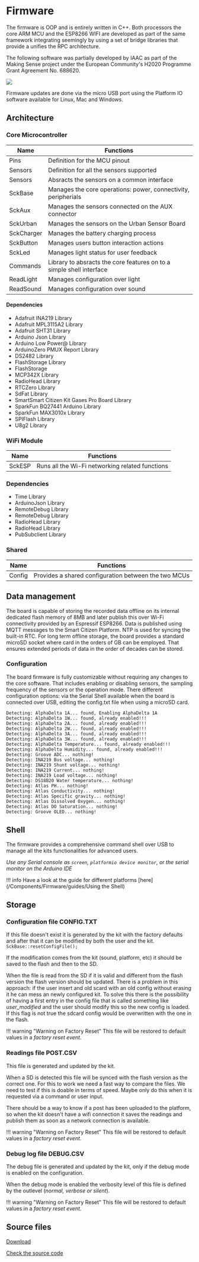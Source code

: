 Firmware
========

The firmware is OOP and is entirely written in C++. Both processors the core ARM MCU and the ESP8266 WIFI are developed as part of the same framework integrating seemingly by using a set of bridge libraries that provide a unifies the RPC architecture.

The following software was partially developed by IAAC as part of the Making Sense project under the European Community's H2020 Programme Grant Agreement No. 688620.

![](https://i.imgur.com/aDfydqU.png)

Firmware updates are done via the micro USB port using the Platform IO software available for Linux, Mac and Windows. 

## Architecture

### Core Microcontroller


| Name       | Functions                                                            |
|------------|----------------------------------------------------------------------|
| Pins       | Definition for the MCU pinout                                        |
| Sensors    | Definition for all the sensors supported                             |
| Sensors    | Absracts the sensors on a common interface                           |
| SckBase    | Manages the core operations: power, connectivity, peripherials       |
| SckAux     | Manages the sensors connected on the AUX connector                   |
| SckUrban   | Manages the sensors on the Urban Sensor Board                        |
| SckCharger | Manages the battery charging process                                 |
| SckButton  | Manages users button interaction actions                             |
| SckLed     | Manages light status for user feedback                               |
| Commands   | Library to absracts the core features on to a simple shell interface |
| ReadLight  | Manages configuration over light                                     |
| ReadSound  | Manages configuration over sound                                     |

#### Dependencies

* Adafruit INA219 Library
* Adafruit MPL3115A2 Library
* Adafruit SHT31 Library
* Arduino Json Library
* Arduino Low Power@ Library
* ArduinoZero PMUX Report Library
* DS2482 Library
* FlashStorage Library
* FlashStorage
* MCP342X Library
* RadioHead Library
* RTCZero Library
* SdFat Library
* SmartSmart Citizen Kit Gases Pro Board Library
* SparkFun BQ27441 Arduino Library
* SparkFun MAX3010x Library
* SPIFlash Library
* U8g2 Library

### WiFi Module

| Name   | Functions                                       |
|--------|-------------------------------------------------|
| SckESP | Runs all the Wi-Fi networking related functions |

### Dependencies

* Time Library
* ArduinoJson Library
* RemoteDebug Library
* RemoteDebug Library
* RadioHead Library
* RadioHead Library
* PubSubclient Library

### Shared

| Name   | Functions                                            |
|--------|------------------------------------------------------|
| Config | Provides a shared configuration between the two MCUs |


## Data management
The board is capable of storing the recorded data offline on its internal dedicated flash memory of 8MB and later publish this over Wi-Fi connectivity provided by an Espressif ESP8266. Data is published using MQTT messages to the Smart Citizen Platform. NTP is used for syncing the built-in RTC. For long term offline storage, the board provides a standard microSD socket where card in the orders of GB can be employed. That ensures extended periods of data in the order of decades can be stored.

### Configuration
The board firmware is fully customizable without requiring any changes to the core software. That includes enabling or disabling sensors, the sampling frequency of the sensors or the operation mode. There different configuration options: via the Serial Shell available when the board is connected over USB, editing the config.txt file when using a microSD card.

```
Detecting: AlphaDelta 1A... found, Enabling AlphaDelta 1A
Detecting: AlphaDelta 1W... found, already enabled!!!
Detecting: AlphaDelta 2A... found, already enabled!!!
Detecting: AlphaDelta 2W... found, already enabled!!!
Detecting: AlphaDelta 3A... found, already enabled!!!
Detecting: AlphaDelta 3W... found, already enabled!!!
Detecting: AlphaDelta Temperature... found, already enabled!!!
Detecting: AlphaDelta Humidity... found, already enabled!!!
Detecting: Groove ADC... nothing!
Detecting: INA219 Bus voltage... nothing!
Detecting: INA219 Shunt voltage... nothing!
Detecting: INA219 Current... nothing!
Detecting: INA219 Load voltage... nothing!
Detecting: DS18B20 Water temperature... nothing!
Detecting: Atlas PH... nothing!
Detecting: Atlas Conductivity... nothing!
Detecting: Atlas Specific gravity... nothing!
Detecting: Atlas Dissolved Oxygen... nothing!
Detecting: Atlas DO Saturation... nothing!
Detecting: Groove OLED... nothing!
```

## Shell

The firmware provides a comprehensive command shell over USB to manage all the kits functionalities for advanced users. 

_Use any Serial console as `screen`, `platformio device monitor`, or the serial monitor on the Arduino IDE_

!!! info
    Have a look at the guide for different platforms [here](/Components/Firmware/guides/Using the Shell)

## Storage

### Configuration file **CONFIG.TXT**

If this file doesn't exist it is generated by the kit with the factory defaults and after that it can be modified by both the user and the kit. `SckBase::resetConfigFile();`

If the modification comes from the kit (sound, platform, etc) it should be saved to the flash and then to the SD.

When the file is read from the SD if it is valid and different from the flash version the flash version should be updated. There is a problem in this approach: if the user insert and old scard with an old config without erasing it he can mess an newly configured kit. To solve this there is the possibility of having a first entry in the config file that is called something like _user_modified_ and the user should modify this so the new config is loaded. If this flag is not true the sdcard config would be overwritten with the one in the flash.

!!! warning "Warning on Factory Reset"
	This file will be restored to default values in a _factory reset event._

### Readings file **POST.CSV**

This file is generated and updated by the kit.

When a SD is detected this file will be synced with the flash version as the correct one. For this to work we need a fast way to compare the files. We need to test if this is doable in terms of speed. Maybe only do this when it is requested via a command or user input.

There should be a way to know if a post has been uploaded to the platform, so when the kit doesn't have a wifi connection it saves the readings and publish them as soon as a network connection is available.

!!! warning "Warning on Factory Reset"
	This file will be restored to default values in a _factory reset event._

### Debug log file **DEBUG.CSV**

The debug file is generated and updated by the kit, only if the debug mode is enabled on the configuration.

When the debug mode is enabled the verbosity level of this file is defined by the outlevel (_normal, verbose or silent_).

!!! warning "Warning on Factory Reset"
	This file will be restored to default values in a _factory reset event._

## Source files

<a class="github-button" data-size="large" href="https://github.com/fablabbcn/smartcitizen-kit-21/archive/master.zip" data-icon="octicon-cloud-download" aria-label="Download from GitHub">Download</a>

<a class="github-button" data-size="large" href="https://github.com/fablabbcn/smartcitizen-kit-21" aria-label="Check the source code">Check the source code</a>
